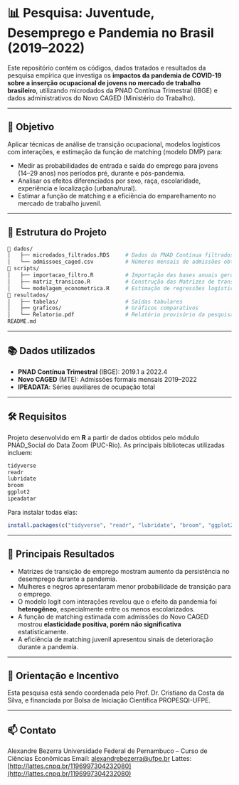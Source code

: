 # 📊 Pesquisa: Juventude, Desemprego e Pandemia no Brasil (2019–2022)

Este repositório contém os códigos, dados tratados e resultados da pesquisa empírica que investiga os **impactos da pandemia de COVID-19 sobre a inserção ocupacional de jovens no mercado de trabalho brasileiro**, utilizando microdados da PNAD Contínua Trimestral (IBGE) e dados administrativos do Novo CAGED (Ministério do Trabalho).

---

## 🎯 Objetivo

Aplicar técnicas de análise de transição ocupacional, modelos logísticos com interações, e estimação da função de matching (modelo DMP) para:

* Medir as probabilidades de entrada e saída do emprego para jovens (14–29 anos) nos períodos pré, durante e pós-pandemia.
* Analisar os efeitos diferenciados por sexo, raça, escolaridade, experiência e localização (urbana/rural).
* Estimar a função de matching e a eficiência do emparelhamento no mercado de trabalho juvenil.

---

## 🧾 Estrutura do Projeto

```bash
📁 dados/
│   ├── microdados_filtrados.RDS     # Dados da PNAD Contínua filtrados para Jovens de 14-29 anos, e para as variáveis relevantes
│   └── admissoes_caged.csv          # Números mensais de admissões obtidos do CAGED (2019-2022)
📁 scripts/
│   ├── importacao_filtro.R          # Importação das bases anuais geradas pelo PNAD_Social no STATA, filtro de jovens e criação de variáveis de estado
│   ├── matriz_transicao.R           # Construção das Matrizes de transição de Markov
│   └── modelagem_econometrica.R     # Estimação de regressões logísticas e dif-in-dif, construção do painel de matching e estimação da função
📁 resultados/
│   ├── tabelas/                     # Saídas tabulares
│   ├── graficos/                    # Gráficos comparativos
│   └── Relatorio.pdf                # Relatório provisório da pesquisa
README.md
```

---

## 📚 Dados utilizados

* **PNAD Contínua Trimestral** (IBGE): 2019.1 a 2022.4
* **Novo CAGED** (MTE): Admissões formais mensais 2019–2022
* **IPEADATA**: Séries auxiliares de ocupação total

---

## 🛠️ Requisitos

Projeto desenvolvido em **R** a partir de dados obtidos pelo módulo PNAD_Social do Data Zoom (PUC-Rio). As principais bibliotecas utilizadas incluem:

```r
tidyverse
readr
lubridate
broom
ggplot2
ipeadatar
```

Para instalar todas elas:

```r
install.packages(c("tidyverse", "readr", "lubridate", "broom", "ggplot2", "ipeadatar"))
```

---

## 🧠 Principais Resultados

* Matrizes de transição de emprego mostram aumento da persistência no desemprego durante a pandemia.
* Mulheres e negros apresentaram menor probabilidade de transição para o emprego.
* O modelo logit com interações revelou que o efeito da pandemia foi **heterogêneo**, especialmente entre os menos escolarizados.
* A função de matching estimada com admissões do Novo CAGED mostrou **elasticidade positiva, porém não significativa** estatisticamente.
* A eficiência de matching juvenil apresentou sinais de deterioração durante a pandemia.

---

## 📝 Orientação e Incentivo

Esta pesquisa está sendo coordenada pelo Prof. Dr. Cristiano da Costa da Silva, e financiada por Bolsa de Iniciação Científica PROPESQI-UFPE.

---


## 📫 Contato

Alexandre Bezerra
Universidade Federal de Pernambuco – Curso de Ciências Econômicas
Email: [alexandrebezerra@ufpe.br](mailto:alexandrebezerra@ufpe.br)
Lattes: [http://lattes.cnpq.br/1196997304232080](http://lattes.cnpq.br/1196997304232080)
